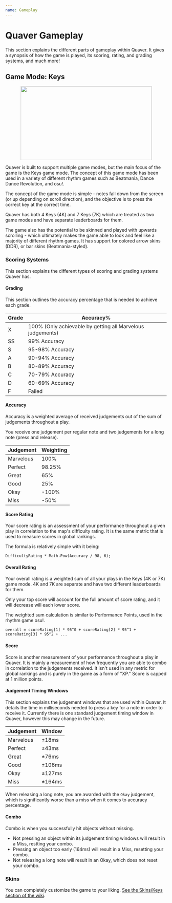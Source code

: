```yaml
---
name: Gameplay
---
```


# Quaver Gameplay

This section explains the different parts of gameplay within Quaver. It gives a synopsis of how the game is played, its scoring, rating, and grading systems, and much more!

## Game Mode: Keys

<p align="center">
  <img src="https://i.imgur.com/F93JRWw.png" width="409px" height="230px">
</p>


Quaver is built to support multiple game modes, but the main focus of the game is the Keys game mode. The concept of this game mode has been used in a variety of different rhythm games such as Beatmania, Dance Dance Revolution, and osu!.

The concept of the game mode is simple - notes fall down from the screen (or up depending on scroll direction), and the objective is to press the correct key at the correct time. 

Quaver has both 4 Keys (4K) and 7 Keys (7K) which are treated as two game modes and have separate leaderboards for them.

The game also has the potential to be skinned and played with upwards scrolling - which ultimately makes the game able to look and feel like a majority of different rhythm games. It has support for colored arrow skins (DDR), or bar skins (Beatmania-styled).

### Scoring Systems

This section explains the different types of scoring and grading systems Quaver has.

#### Grading

This section outlines the accuracy percentage that is needed to achieve each grade.

| Grade | Accuracy%                                                  |
|-------|------------------------------------------------------------|
| X     | 100% (Only achievable by getting all Marvelous judgements) |
| SS    | 99% Accuracy                                         |
| S     | 95-98% Accuracy                                         |
| A     | 90-94% Accuracy                                         |
| B     | 80-89% Accuracy                                         |
| C     | 70-79% Accuracy                                         |
| D     | 60-69% Accuracy                                         |
| F     | Failed                                      |

#### Accuracy

Accuracy is a weighted average of received judgements out of the sum of judgements throughout a play.

You receive one judgement per regular note and two judgements for a long note (press and release).

| Judgement | Weighting                                            |
|-------|------------------------------------------------------------|
|  Marvelous    | 100% |
|  Perfect    | 98.25% |
|  Great    | 65% |
|  Good    | 25% |
|  Okay    | -100% |
|  Miss   | -50% |

#### Score Rating

Your score rating is an assessment of your performance throughout a given play in correlation to the map's difficulty rating. It is the same metric that is used to measure scores in global rankings.

The formula is relatively simple with it being:

`DifficultyRating * Math.Pow(Accuracy / 98, 6);`

#### Overall Rating

Your overall rating is a weighted sum of all your plays in the Keys (4K or 7K) game mode. 4K and 7K are separate and have two different leaderboards for them.

Only your top score will account for the full amount of score rating, and it will decrease will each lower score.

The weighted sum calculation is similar to Performance Points, used in the rhythm game osu!.

`overall = scoreRating[1] * 95^0 + scoreRating[2] * 95^1 + scoreRating[3] * 95^2 + ...`

#### Score

Score is another measurement of your performance throughout a play in Quaver. It is mainly a measurement of how frequently you are able to combo in correlation to the judgements received. It isn't used in any metric for global rankings and is purely in the game as a form of "XP." Score is capped at 1 million points.

#### Judgement Timing Windows

This section explains the judgement windows that are used within Quaver. It details the time in milliseconds needed to press a key for a note in order to receive it. Currently there is one standard judgement timing window in Quaver, however this may change in the future.

| Judgement | Window                                  |
|-------|------------------------------------------------------------|
|  Marvelous    | ±18ms |
|  Perfect    | ±43ms |
|  Great    | ±76ms |
|  Good    | ±106ms |
|  Okay    | ±127ms |
|  Miss   | ±164ms |

When releasing a long note, you are awarded with the `Okay` judgement, which is significantly worse than a miss when it comes to accuracy percentage.

#### Combo

Combo is when you successfully hit objects without missing. 

* Not pressing an object within its judgement timing windows will result in a Miss, restting your combo.
* Pressing an object too early (164ms) will result in a Miss, resetting your combo.
* Not releasing a long note will result in an Okay, which does not reset your combo.

### Skins

You can completely customize the game to your liking. [See the Skins/Keys section of the wiki](/Skins/Keys).

